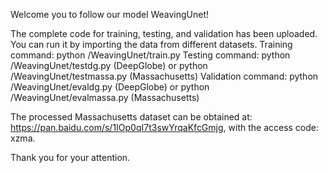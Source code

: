Welcome you to follow our model WeavingUnet!

The complete code for training, testing, and validation has been uploaded. You can run it by importing the data from different datasets.
Training command: python /WeavingUnet/train.py
Testing command: python /WeavingUnet/testdg.py (DeepGlobe) or python /WeavingUnet/testmassa.py (Massachusetts)
Validation command: python /WeavingUnet/evaldg.py (DeepGlobe) or python /WeavingUnet/evalmassa.py (Massachusetts)

The processed Massachusetts dataset can be obtained at: https://pan.baidu.com/s/1IOp0qI7t3swYrqaKfcGmjg, with the access code: xzma.

Thank you for your attention.
